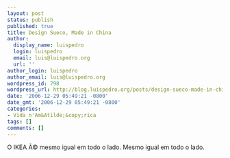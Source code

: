 ```yaml
---
layout: post
status: publish
published: true
title: Design Sueco, Made in China
author:
  display_name: luispedro
  login: luispedro
  email: luis@luispedro.org
  url: ''
author_login: luispedro
author_email: luis@luispedro.org
wordpress_id: 798
wordpress_url: http://blog.luispedro.org/posts/design-sueco-made-in-china
date: '2006-12-29 05:49:21 -0800'
date_gmt: '2006-12-29 05:49:21 -0800'
categories:
- Vida n'Am&Atilde;&copy;rica
tags: []
comments: []
---
```

<p>O IKEA &Atilde;&copy; mesmo igual em todo o lado. Mesmo igual em todo o lado.</p>
